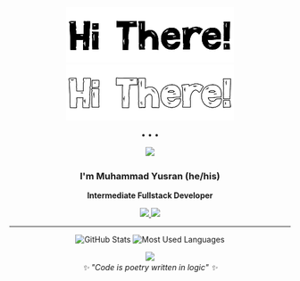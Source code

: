 <div align="center">

<!-- Hi There image adaptif -->

![Hi There (Dark)](./hi_there_dark.png#gh-light-mode-only)
![Hi There (Light)](./hi_there_light.png#gh-dark-mode-only)

• • •

<img src="https://raw.githubusercontent.com/andreasbm/readme/master/assets/lines/colored.png" />

</div>

<div align="center">
  
### I'm **Muhammad Yusran** (he/his)  
**Intermediate Fullstack Developer**

<p>
  <a href="mailto:contact.mhmmdyusran@gmail.com">
    <img src="https://img.shields.io/badge/Email-D14836?style=for-the-badge&logo=gmail&logoColor=white" />
  </a>
  <a href="https://wa.me/6285822049880">
    <img src="https://img.shields.io/badge/WhatsApp-25D366?style=for-the-badge&logo=whatsapp&logoColor=white" />
  </a>
</p>

</div>

---

<p align="center">
  <img src="https://github-readme-stats.vercel.app/api?username=mhmmdyusran&show_icons=true&theme=radical" alt="GitHub Stats" />
  <img src="https://github-readme-stats.vercel.app/api/top-langs/?username=mhmmdyusran&layout=compact&theme=radical" alt="Most Used Languages" />
</p>


<div align="center">
  <img src="https://raw.githubusercontent.com/andreasbm/readme/master/assets/lines/colored.png" />
  <br>
  <i>✨ "Code is poetry written in logic" ✨</i>
</div>
